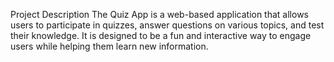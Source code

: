 Project Description
The Quiz App is a web-based application that allows users to participate in quizzes, answer questions on various topics, and test their knowledge. It is designed to be a fun and interactive way to engage users while helping them learn new information.


